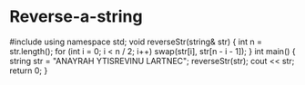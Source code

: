 # Reverse-a-string
#include <iostream>
using namespace std;
void reverseStr(string& str)
{
	int n = str.length();
	for (int i = 0; i < n / 2; i++)
	swap(str[i], str[n - i - 1]);
}
int main()
{
	string str = "ANAYRAH YTISREVINU LARTNEC";
	reverseStr(str);
	cout << str;
	return 0;
}



